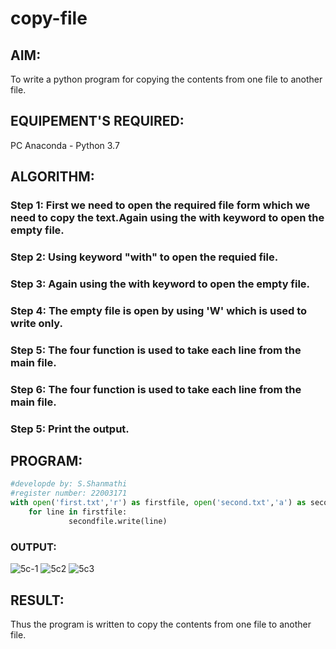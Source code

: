 # copy-file
## AIM:
To write a python program for copying the contents from one file to another file.
## EQUIPEMENT'S REQUIRED: 
PC
Anaconda - Python 3.7
## ALGORITHM: 
### Step 1: First we need to open the required file form which we need to copy the text.Again using the with keyword to open the empty file.

### Step 2: Using keyword "with" to open the requied file.
 
### Step 3: Again using the with keyword to open the empty file.

### Step 4: The empty file is open by using 'W' which is used to write only.

### Step 5: The four function is used to take each line from the main file.

### Step 6: The four function is used to take each line from the main file.

### Step 5: Print the output.

## PROGRAM:
```python
#developde by: S.Shanmathi
#register number: 22003171
with open('first.txt','r') as firstfile, open('second.txt','a') as secondfile:
    for line in firstfile:
             secondfile.write(line)
```

### OUTPUT:
![5c-1](https://user-images.githubusercontent.com/121243595/215338458-a92a3762-5149-437a-ab3a-9f384cbd6165.jpg)
![5c2](https://user-images.githubusercontent.com/121243595/215338466-675af177-fecf-4b12-aa6e-c234be80bd78.jpg)
![5c3](https://user-images.githubusercontent.com/121243595/215338470-ef77a197-ca82-4608-bc95-669c5ea40d1e.jpg)

## RESULT:
Thus the program is written to copy the contents from one file to another file.
